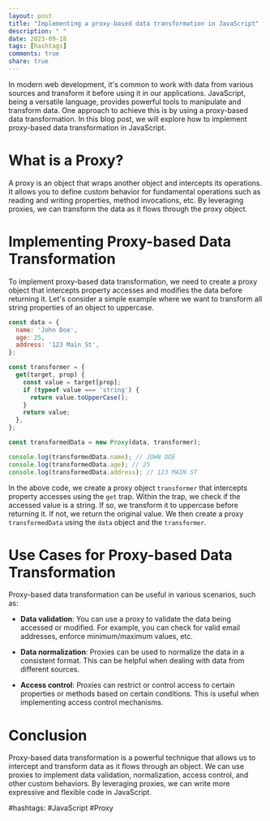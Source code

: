 ```yaml
---
layout: post
title: "Implementing a proxy-based data transformation in JavaScript"
description: " "
date: 2023-09-18
tags: [hashtags]
comments: true
share: true
---
```


In modern web development, it's common to work with data from various sources and transform it before using it in our applications. JavaScript, being a versatile language, provides powerful tools to manipulate and transform data. One approach to achieve this is by using a proxy-based data transformation. In this blog post, we will explore how to implement proxy-based data transformation in JavaScript.

# What is a Proxy?

A proxy is an object that wraps another object and intercepts its operations. It allows you to define custom behavior for fundamental operations such as reading and writing properties, method invocations, etc. By leveraging proxies, we can transform the data as it flows through the proxy object.

# Implementing Proxy-based Data Transformation

To implement proxy-based data transformation, we need to create a proxy object that intercepts property accesses and modifies the data before returning it. Let's consider a simple example where we want to transform all string properties of an object to uppercase.

```javascript
const data = {
  name: 'John Doe',
  age: 25,
  address: '123 Main St',
};

const transformer = {
  get(target, prop) {
    const value = target[prop];
    if (typeof value === 'string') {
      return value.toUpperCase();
    }
    return value;
  },
};

const transformedData = new Proxy(data, transformer);

console.log(transformedData.name); // JOHN DOE
console.log(transformedData.age); // 25
console.log(transformedData.address); // 123 MAIN ST
```

In the above code, we create a proxy object `transformer` that intercepts property accesses using the `get` trap. Within the trap, we check if the accessed value is a string. If so, we transform it to uppercase before returning it. If not, we return the original value. We then create a proxy `transformedData` using the `data` object and the `transformer`.

# Use Cases for Proxy-based Data Transformation

Proxy-based data transformation can be useful in various scenarios, such as:

- **Data validation**: You can use a proxy to validate the data being accessed or modified. For example, you can check for valid email addresses, enforce minimum/maximum values, etc.

- **Data normalization**: Proxies can be used to normalize the data in a consistent format. This can be helpful when dealing with data from different sources.

- **Access control**: Proxies can restrict or control access to certain properties or methods based on certain conditions. This is useful when implementing access control mechanisms.

# Conclusion

Proxy-based data transformation is a powerful technique that allows us to intercept and transform data as it flows through an object. We can use proxies to implement data validation, normalization, access control, and other custom behaviors. By leveraging proxies, we can write more expressive and flexible code in JavaScript.

#hashtags: #JavaScript #Proxy